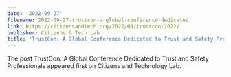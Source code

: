 ```yaml
---
date: '2022-09-27'
filename: 2022-09-27-trustcon-a-global-conference-dedicated
link: https://citizensandtech.org/2022/09/trustcon-2022/
publisher: Citizens & Tech Lab
title: 'TrustCon: A Global Conference Dedicated to Trust and Safety Professionals'
---
```


The post TrustCon: A Global Conference Dedicated to Trust and Safety Professionals appeared first on Citizens and Technology Lab.